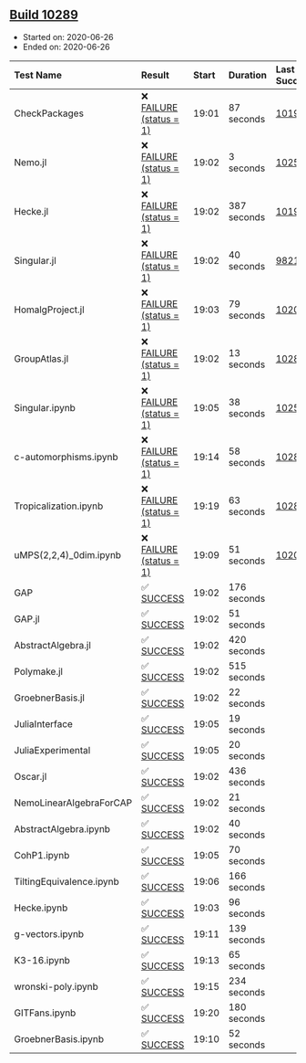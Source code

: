 ## [Build 10289](https://oscarci.mathematik.uni-kl.de/job/oscar/10289/)

* Started on: 2020-06-26
* Ended on: 2020-06-26

| Test Name    | Result | Start | Duration | Last Success | First Failure |
|:-------------|:-------|:------|:---------|:-------------|:--------------|
| CheckPackages | ❌ [FAILURE (status = 1)](https://oscarci.mathematik.uni-kl.de/job/oscar/10289/artifact/logs/build-10289/CheckPackages.log) | 19:01 | 87 seconds | [10197](https://oscarci.mathematik.uni-kl.de/job/oscar/10197/) | [10198](https://oscarci.mathematik.uni-kl.de/job/oscar/10198/) |
| Nemo.jl | ❌ [FAILURE (status = 1)](https://oscarci.mathematik.uni-kl.de/job/oscar/10289/artifact/logs/build-10289/Nemo.jl.log) | 19:02 | 3 seconds | [10252](https://oscarci.mathematik.uni-kl.de/job/oscar/10252/) | [10253](https://oscarci.mathematik.uni-kl.de/job/oscar/10253/) |
| Hecke.jl | ❌ [FAILURE (status = 1)](https://oscarci.mathematik.uni-kl.de/job/oscar/10289/artifact/logs/build-10289/Hecke.jl.log) | 19:02 | 387 seconds | [10197](https://oscarci.mathematik.uni-kl.de/job/oscar/10197/) | [10198](https://oscarci.mathematik.uni-kl.de/job/oscar/10198/) |
| Singular.jl | ❌ [FAILURE (status = 1)](https://oscarci.mathematik.uni-kl.de/job/oscar/10289/artifact/logs/build-10289/Singular.jl.log) | 19:02 | 40 seconds | [9821](https://oscarci.mathematik.uni-kl.de/job/oscar/9821/) | [9822](https://oscarci.mathematik.uni-kl.de/job/oscar/9822/) |
| HomalgProject.jl | ❌ [FAILURE (status = 1)](https://oscarci.mathematik.uni-kl.de/job/oscar/10289/artifact/logs/build-10289/HomalgProject.jl.log) | 19:03 | 79 seconds | [10209](https://oscarci.mathematik.uni-kl.de/job/oscar/10209/) | [10210](https://oscarci.mathematik.uni-kl.de/job/oscar/10210/) |
| GroupAtlas.jl | ❌ [FAILURE (status = 1)](https://oscarci.mathematik.uni-kl.de/job/oscar/10289/artifact/logs/build-10289/GroupAtlas.jl.log) | 19:02 | 13 seconds | [10288](https://oscarci.mathematik.uni-kl.de/job/oscar/10288/) | [10289](https://oscarci.mathematik.uni-kl.de/job/oscar/10289/) |
| Singular.ipynb | ❌ [FAILURE (status = 1)](https://oscarci.mathematik.uni-kl.de/job/oscar/10289/artifact/logs/build-10289/Singular.ipynb.log) | 19:05 | 38 seconds | [10252](https://oscarci.mathematik.uni-kl.de/job/oscar/10252/) | [10253](https://oscarci.mathematik.uni-kl.de/job/oscar/10253/) |
| c-automorphisms.ipynb | ❌ [FAILURE (status = 1)](https://oscarci.mathematik.uni-kl.de/job/oscar/10289/artifact/logs/build-10289/c-automorphisms.ipynb.log) | 19:14 | 58 seconds | [10285](https://oscarci.mathematik.uni-kl.de/job/oscar/10285/) | [10286](https://oscarci.mathematik.uni-kl.de/job/oscar/10286/) |
| Tropicalization.ipynb | ❌ [FAILURE (status = 1)](https://oscarci.mathematik.uni-kl.de/job/oscar/10289/artifact/logs/build-10289/Tropicalization.ipynb.log) | 19:19 | 63 seconds | [10288](https://oscarci.mathematik.uni-kl.de/job/oscar/10288/) | [10289](https://oscarci.mathematik.uni-kl.de/job/oscar/10289/) |
| uMPS(2,2,4)_0dim.ipynb | ❌ [FAILURE (status = 1)](https://oscarci.mathematik.uni-kl.de/job/oscar/10289/artifact/logs/build-10289/uMPS-2-2-4-_0dim.ipynb.log) | 19:09 | 51 seconds | [10209](https://oscarci.mathematik.uni-kl.de/job/oscar/10209/) | [10210](https://oscarci.mathematik.uni-kl.de/job/oscar/10210/) |
| GAP | ✅ [SUCCESS](https://oscarci.mathematik.uni-kl.de/job/oscar/10289/artifact/logs/build-10289/GAP.log) | 19:02 | 176 seconds |  |  |
| GAP.jl | ✅ [SUCCESS](https://oscarci.mathematik.uni-kl.de/job/oscar/10289/artifact/logs/build-10289/GAP.jl.log) | 19:02 | 51 seconds |  |  |
| AbstractAlgebra.jl | ✅ [SUCCESS](https://oscarci.mathematik.uni-kl.de/job/oscar/10289/artifact/logs/build-10289/AbstractAlgebra.jl.log) | 19:02 | 420 seconds |  |  |
| Polymake.jl | ✅ [SUCCESS](https://oscarci.mathematik.uni-kl.de/job/oscar/10289/artifact/logs/build-10289/Polymake.jl.log) | 19:02 | 515 seconds |  |  |
| GroebnerBasis.jl | ✅ [SUCCESS](https://oscarci.mathematik.uni-kl.de/job/oscar/10289/artifact/logs/build-10289/GroebnerBasis.jl.log) | 19:02 | 22 seconds |  |  |
| JuliaInterface | ✅ [SUCCESS](https://oscarci.mathematik.uni-kl.de/job/oscar/10289/artifact/logs/build-10289/JuliaInterface.log) | 19:05 | 19 seconds |  |  |
| JuliaExperimental | ✅ [SUCCESS](https://oscarci.mathematik.uni-kl.de/job/oscar/10289/artifact/logs/build-10289/JuliaExperimental.log) | 19:05 | 20 seconds |  |  |
| Oscar.jl | ✅ [SUCCESS](https://oscarci.mathematik.uni-kl.de/job/oscar/10289/artifact/logs/build-10289/Oscar.jl.log) | 19:02 | 436 seconds |  |  |
| NemoLinearAlgebraForCAP | ✅ [SUCCESS](https://oscarci.mathematik.uni-kl.de/job/oscar/10289/artifact/logs/build-10289/NemoLinearAlgebraForCAP.log) | 19:02 | 21 seconds |  |  |
| AbstractAlgebra.ipynb | ✅ [SUCCESS](https://oscarci.mathematik.uni-kl.de/job/oscar/10289/artifact/logs/build-10289/AbstractAlgebra.ipynb.log) | 19:02 | 40 seconds |  |  |
| CohP1.ipynb | ✅ [SUCCESS](https://oscarci.mathematik.uni-kl.de/job/oscar/10289/artifact/logs/build-10289/CohP1.ipynb.log) | 19:05 | 70 seconds |  |  |
| TiltingEquivalence.ipynb | ✅ [SUCCESS](https://oscarci.mathematik.uni-kl.de/job/oscar/10289/artifact/logs/build-10289/TiltingEquivalence.ipynb.log) | 19:06 | 166 seconds |  |  |
| Hecke.ipynb | ✅ [SUCCESS](https://oscarci.mathematik.uni-kl.de/job/oscar/10289/artifact/logs/build-10289/Hecke.ipynb.log) | 19:03 | 96 seconds |  |  |
| g-vectors.ipynb | ✅ [SUCCESS](https://oscarci.mathematik.uni-kl.de/job/oscar/10289/artifact/logs/build-10289/g-vectors.ipynb.log) | 19:11 | 139 seconds |  |  |
| K3-16.ipynb | ✅ [SUCCESS](https://oscarci.mathematik.uni-kl.de/job/oscar/10289/artifact/logs/build-10289/K3-16.ipynb.log) | 19:13 | 65 seconds |  |  |
| wronski-poly.ipynb | ✅ [SUCCESS](https://oscarci.mathematik.uni-kl.de/job/oscar/10289/artifact/logs/build-10289/wronski-poly.ipynb.log) | 19:15 | 234 seconds |  |  |
| GITFans.ipynb | ✅ [SUCCESS](https://oscarci.mathematik.uni-kl.de/job/oscar/10289/artifact/logs/build-10289/GITFans.ipynb.log) | 19:20 | 180 seconds |  |  |
| GroebnerBasis.ipynb | ✅ [SUCCESS](https://oscarci.mathematik.uni-kl.de/job/oscar/10289/artifact/logs/build-10289/GroebnerBasis.ipynb.log) | 19:10 | 52 seconds |  |  |

